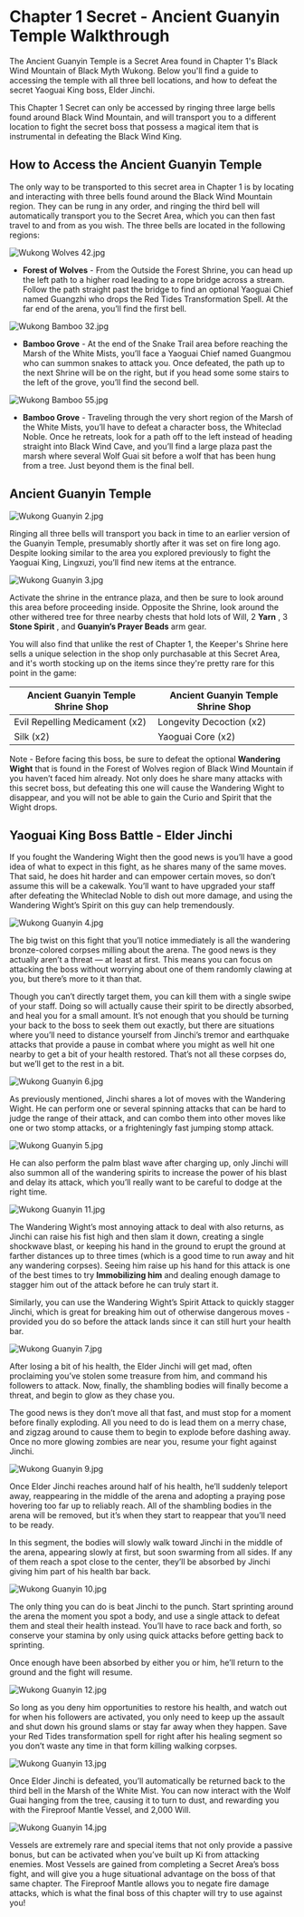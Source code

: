 # Chapter 1 Secret - Ancient Guanyin Temple Walkthrough

The Ancient Guanyin Temple is a Secret Area found in Chapter 1's Black Wind Mountain of Black Myth Wukong. Below you'll find a guide to accessing the temple with all three bell locations, and how to defeat the secret Yaoguai King boss, Elder Jinchi. 

This Chapter 1 Secret can only be accessed by ringing three large bells found around Black Wind Mountain, and will transport you to a different location to fight the secret boss that possess a magical item that is instrumental in defeating the Black Wind King. 

## How to Access the Ancient Guanyin Temple

The only way to be transported to this secret area in Chapter 1 is by locating and interacting with three bells found around the Black Wind Mountain region. They can be rung in any order, and ringing the third bell will automatically transport you to the Secret Area, which you can then fast travel to and from as you wish. The three bells are located in the following regions: 

![Wukong Wolves 42.jpg](https://oyster.ignimgs.com/mediawiki/apis.ign.com/black-myth-wukong/3/3e/Wukong_Wolves_42.jpg)

  * **Forest of Wolves** \- From the Outside the Forest Shrine, you can head up the left path to a higher road leading to a rope bridge across a stream. Follow the path straight past the bridge to find an optional Yaoguai Chief named Guangzhi who drops the Red Tides Transformation Spell. At the far end of the arena, you’ll find the first bell.

![Wukong Bamboo 32.jpg](https://oyster.ignimgs.com/mediawiki/apis.ign.com/black-myth-wukong/a/ab/Wukong_Bamboo_32.jpg)

  * **Bamboo Grove** \- At the end of the Snake Trail area before reaching the Marsh of the White Mists, you’ll face a Yaoguai Chief named Guangmou who can summon snakes to attack you. Once defeated, the path up to the next Shrine will be on the right, but if you head some some stairs to the left of the grove, you’ll find the second bell.

![Wukong Bamboo 55.jpg](https://oyster.ignimgs.com/mediawiki/apis.ign.com/black-myth-wukong/7/75/Wukong_Bamboo_55.jpg)

  * **Bamboo Grove** \- Traveling through the very short region of the Marsh of the White Mists, you’ll have to defeat a character boss, the Whiteclad Noble. Once he retreats, look for a path off to the left instead of heading straight into Black Wind Cave, and you’ll find a large plaza past the marsh where several Wolf Guai sit before a wolf that has been hung from a tree. Just beyond them is the final bell.

## Ancient Guanyin Temple

![Wukong Guanyin 2.jpg](https://oyster.ignimgs.com/mediawiki/apis.ign.com/black-myth-wukong/5/52/Wukong_Guanyin_2.jpg)

Ringing all three bells will transport you back in time to an earlier version of the Guanyin Temple, presumably shortly after it was set on fire long ago. Despite looking similar to the area you explored previously to fight the Yaoguai King, Lingxuzi, you’ll find new items at the entrance. 

![Wukong Guanyin 3.jpg](https://oyster.ignimgs.com/mediawiki/apis.ign.com/black-myth-wukong/2/2d/Wukong_Guanyin_3.jpg)

Activate the shrine in the entrance plaza, and then be sure to look around this area before proceeding inside. Opposite the Shrine, look around the other withered tree for three nearby chests that hold lots of Will, 2 **Yarn** , 3 **Stone Spirit** , and **Guanyin’s Prayer Beads** arm gear. 

You will also find that unlike the rest of Chapter 1, the Keeper's Shrine here sells a unique selection in the shop only purchasable at this Secret Area, and it's worth stocking up on the items since they're pretty rare for this point in the game: 

| Ancient Guanyin Temple Shrine Shop | Ancient Guanyin Temple Shrine Shop |
| ---------------------------------- | ---------------------------------- |
| Evil Repelling Medicament (x2)     | Longevity Decoction (x2)           |
| Silk (x2)                          | Yaoguai Core (x2)                  |

Note - Before facing this boss, be sure to defeat the optional **Wandering Wight** that is found in the Forest of Wolves region of Black Wind Mountain if you haven’t faced him already. Not only does he share many attacks with this secret boss, but defeating this one will cause the Wandering Wight to disappear, and you will not be able to gain the Curio and Spirit that the Wight drops.

## Yaoguai King Boss Battle - Elder Jinchi

If you fought the Wandering Wight then the good news is you’ll have a good idea of what to expect in this fight, as he shares many of the same moves. That said, he does hit harder and can empower certain moves, so don’t assume this will be a cakewalk. You’ll want to have upgraded your staff after defeating the Whiteclad Noble to dish out more damage, and using the Wandering Wight’s Spirit on this guy can help tremendously. 

![Wukong Guanyin 4.jpg](https://oyster.ignimgs.com/mediawiki/apis.ign.com/black-myth-wukong/1/19/Wukong_Guanyin_4.jpg)

The big twist on this fight that you’ll notice immediately is all the wandering bronze-colored corpses milling about the arena. The good news is they actually aren’t a threat — at least at first. This means you can focus on attacking the boss without worrying about one of them randomly clawing at you, but there’s more to it than that. 

Though you can’t directly target them, you can kill them with a single swipe of your staff. Doing so will actually cause their spirit to be directly absorbed, and heal you for a small amount. It’s not enough that you should be turning your back to the boss to seek them out exactly, but there are situations where you’ll need to distance yourself from Jinchi’s tremor and earthquake attacks that provide a pause in combat where you might as well hit one nearby to get a bit of your health restored. That’s not all these corpses do, but we’ll get to the rest in a bit. 

![Wukong Guanyin 6.jpg](https://oyster.ignimgs.com/mediawiki/apis.ign.com/black-myth-wukong/e/e8/Wukong_Guanyin_6.jpg)

As previously mentioned, Jinchi shares a lot of moves with the Wandering Wight. He can perform one or several spinning attacks that can be hard to judge the range of their attack, and can combo them into other moves like one or two stomp attacks, or a frighteningly fast jumping stomp attack. 

![Wukong Guanyin 5.jpg](https://oyster.ignimgs.com/mediawiki/apis.ign.com/black-myth-wukong/2/23/Wukong_Guanyin_5.jpg)

He can also perform the palm blast wave after charging up, only Jinchi will also summon all of the wandering spirits to increase the power of his blast and delay its attack, which you’ll really want to be careful to dodge at the right time. 

![Wukong Guanyin 11.jpg](https://oyster.ignimgs.com/mediawiki/apis.ign.com/black-myth-wukong/f/fb/Wukong_Guanyin_11.jpg)

The Wandering Wight’s most annoying attack to deal with also returns, as Jinchi can raise his fist high and then slam it down, creating a single shockwave blast, or keeping his hand in the ground to erupt the ground at farther distances up to three times (which is a good time to run away and hit any wandering corpses). Seeing him raise up his hand for this attack is one of the best times to try **Immobilizing him** and dealing enough damage to stagger him out of the attack before he can truly start it. 

Similarly, you can use the Wandering Wight’s Spirit Attack to quickly stagger Jinchi, which is great for breaking him out of otherwise dangerous moves - provided you do so before the attack lands since it can still hurt your health bar. 

![Wukong Guanyin 7.jpg](https://oyster.ignimgs.com/mediawiki/apis.ign.com/black-myth-wukong/1/17/Wukong_Guanyin_7.jpg)

After losing a bit of his health, the Elder Jinchi will get mad, often proclaiming you’ve stolen some treasure from him, and command his followers to attack. Now, finally, the shambling bodies will finally become a threat, and begin to glow as they chase you. 

The good news is they don’t move all that fast, and must stop for a moment before finally exploding. All you need to do is lead them on a merry chase, and zigzag around to cause them to begin to explode before dashing away. Once no more glowing zombies are near you, resume your fight against Jinchi. 

![Wukong Guanyin 9.jpg](https://oyster.ignimgs.com/mediawiki/apis.ign.com/black-myth-wukong/2/2c/Wukong_Guanyin_9.jpg)

Once Elder Jinchi reaches around half of his health, he’ll suddenly teleport away, reappearing in the middle of the arena and adopting a praying pose hovering too far up to reliably reach. All of the shambling bodies in the arena will be removed, but it’s when they start to reappear that you’ll need to be ready. 

In this segment, the bodies will slowly walk toward Jinchi in the middle of the arena, appearing slowly at first, but soon swarming from all sides. If any of them reach a spot close to the center, they’ll be absorbed by Jinchi giving him part of his health bar back. 

![Wukong Guanyin 10.jpg](https://oyster.ignimgs.com/mediawiki/apis.ign.com/black-myth-wukong/4/42/Wukong_Guanyin_10.jpg)

The only thing you can do is beat Jinchi to the punch. Start sprinting around the arena the moment you spot a body, and use a single attack to defeat them and steal their health instead. You’ll have to race back and forth, so conserve your stamina by only using quick attacks before getting back to sprinting. 

Once enough have been absorbed by either you or him, he’ll return to the ground and the fight will resume. 

![Wukong Guanyin 12.jpg](https://oyster.ignimgs.com/mediawiki/apis.ign.com/black-myth-wukong/7/77/Wukong_Guanyin_12.jpg)

So long as you deny him opportunities to restore his health, and watch out for when his followers are activated, you only need to keep up the assault and shut down his ground slams or stay far away when they happen. Save your Red Tides transformation spell for right after his healing segment so you don’t waste any time in that form killing walking corpses. 

![Wukong Guanyin 13.jpg](https://oyster.ignimgs.com/mediawiki/apis.ign.com/black-myth-wukong/a/aa/Wukong_Guanyin_13.jpg)

Once Elder Jinchi is defeated, you’ll automatically be returned back to the third bell in the Marsh of the White Mist. You can now interact with the Wolf Guai hanging from the tree, causing it to turn to dust, and rewarding you with the Fireproof Mantle Vessel, and 2,000 Will. 

![Wukong Guanyin 14.jpg](https://oyster.ignimgs.com/mediawiki/apis.ign.com/black-myth-wukong/c/c9/Wukong_Guanyin_14.jpg)

Vessels are extremely rare and special items that not only provide a passive bonus, but can be activated when you’ve built up Ki from attacking enemies. Most Vessels are gained from completing a Secret Area’s boss fight, and will give you a huge situational advantage on the boss of that same chapter. The Fireproof Mantle allows you to negate fire damage attacks, which is what the final boss of this chapter will try to use against you! 
